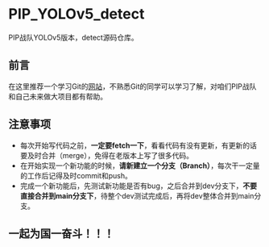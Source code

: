 # PIP_YOLOv5_detect
PIP战队YOLOv5版本，detect源码仓库。
## 前言
在这里推荐一个学习Git的[网站](https://www.liaoxuefeng.com/wiki/896043488029600)，不熟悉Git的同学可以学习了解，对咱们PIP战队和自己未来做大项目都有帮助。
## 注意事项
- 每次开始写代码之前，**一定要fetch一下**，看看代码有没有更新，有更新的话要及时合并（merge），免得在老版本上写了很多代码。
- 在开始实现一个新功能的时候，**请新建立一个分支（Branch）**，每次干一定量的工作后记得及时commit和push。
- 完成一个新功能后，先测试新功能是否有bug，之后合并到dev分支下，**不要直接合并到main分支下**，待整个dev测试完成后，再将dev整体合并到main分支。
## 一起为国一奋斗！！！